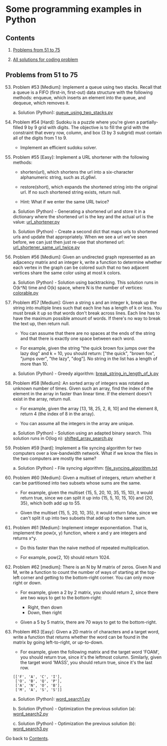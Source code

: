 Some programming examples in Python
===========================

## Contents

1. [Problems from 51 to 75](#problems-from-51-to-75)

2. [All solutions for coding problem](https://github.com/ramonfigueiredopessoa/python_programming#solutions-for-coding-problems)

## Problems from 51 to 75

53. Problem #53 [Medium]: Implement a queue using two stacks. Recall that a queue is a FIFO (first-in, first-out) data structure with the following methods: enqueue, which inserts an element into the queue, and dequeue, which removes it.

	a. Solution (Python): [queue_using_two_stacks.py](https://github.com/ramon-pessoa/python_programming/blob/master/solutions_for_coding_problems/51-75/queue_using_two_stacks.py)

54. Problem #54 [Hard]: Sudoku is a puzzle where you're given a partially-filled 9 by 9 grid with digits. The objective is to fill the grid with the constraint that every row, column, and box (3 by 3 subgrid) must contain all of the digits from 1 to 9.

	* Implement an efficient sudoku solver.

55. Problem #55 [Easy]: Implement a URL shortener with the following methods:

	* shorten(url), which shortens the url into a six-character alphanumeric string, such as zLg6wl.
	* restore(short), which expands the shortened string into the original url. If no such shortened string exists, return null.

	* Hint: What if we enter the same URL twice?

	a. Solution (Python) - Generating a shortened url and store it in a dictionary where the shortened url is the key and the actual url is the value: [url_shortener.py](https://github.com/ramon-pessoa/python_programming/blob/master/solutions_for_coding_problems/51-75/url_shortener.py)

	b. Solution (Python) - Create a second dict that maps urls to shortened urls and update that appropriately. When we see a url we've seen before, we can just then just re-use that shortened url: [url_shortener_same_url_twice.py](https://github.com/ramon-pessoa/python_programming/blob/master/solutions_for_coding_problems/51-75/url_shortener_same_url_twice.py)

56. Problem #56 [Medium]: Given an undirected graph represented as an adjacency matrix and an integer k, write a function to determine whether each vertex in the graph can be colored such that no two adjacent vertices share the same color using at most k colors.

	a. Solution (Python) - Solution using backtracking. This solution runs in O(k^N) time and O(k) space, where N is the number of vertices: [colorable.py](https://github.com/ramon-pessoa/python_programming/blob/master/solutions_for_coding_problems/51-75/colorable.py)

57. Problem #57 [Medium]: Given a string s and an integer k, break up the string into multiple lines such that each line has a length of k or less. You must break it up so that words don't break across lines. Each line has to have the maximum possible amount of words. If there's no way to break the text up, then return null.

	* You can assume that there are no spaces at the ends of the string and that there is exactly one space between each word.

	* For example, given the string "the quick brown fox jumps over the lazy dog" and k = 10, you should return: ["the quick", "brown fox", "jumps over", "the lazy", "dog"]. No string in the list has a length of more than 10.

	a. Solution (Python) - Greedy algorithm: [break_string_in_length_of_k.py](https://github.com/ramon-pessoa/python_programming/blob/master/solutions_for_coding_problems/51-75/break_string_in_length_of_k.py)

58. Problem #58 [Medium]: An sorted array of integers was rotated an unknown number of times. Given such an array, find the index of the element in the array in faster than linear time.  If the element doesn't exist in the array, return null.

	* For example, given the array [13, 18, 25, 2, 8, 10] and the element 8, return 4 (the index of 8 in the array).

	* You can assume all the integers in the array are unique.

	a. Solution (Python) - Solution using an adapted binary search. This solution runs in O(log n): [shifted_array_search.py](https://github.com/ramon-pessoa/python_programming/blob/master/solutions_for_coding_problems/51-75/shifted_array_search.py)

59. Problem #59 [hard]: Implement a file syncing algorithm for two computers over a low-bandwidth network. What if we know the files in the two computers are mostly the same?

	a. Solution (Python) - File syncing algorithm: [file_syncing_algorithm.txt](https://github.com/ramon-pessoa/python_programming/blob/master/solutions_for_coding_problems/51-75/file_syncing_algorithm.txt)

60. Problem #60 [Medium]: Given a multiset of integers, return whether it can be partitioned into two subsets whose sums are the same.

	* For example, given the multiset {15, 5, 20, 10, 35, 15, 10}, it would return true, since we can split it up into {15, 5, 10, 15, 10} and {20, 35}, which both add up to 55.

	* Given the multiset {15, 5, 20, 10, 35}, it would return false, since we can't split it up into two subsets that add up to the same sum.

61. Problem #61 [Medium]: Implement integer exponentiation. That is, implement the pow(x, y) function, where x and y are integers and returns x^y.

	* Do this faster than the naive method of repeated multiplication.

	* For example, pow(2, 10) should return 1024.

62. Problem #62 [medium]: There is an N by M matrix of zeros. Given N and M, write a function to count the number of ways of starting at the top-left corner and getting to the bottom-right corner. You can only move right or down.

	* For example, given a 2 by 2 matrix, you should return 2, since there are two ways to get to the bottom-right:

		* Right, then down
		* Down, then right

	* Given a 5 by 5 matrix, there are 70 ways to get to the bottom-right.

63. Problem #63 [Easy]: Given a 2D matrix of characters and a target word, write a function that returns whether the word can be found in the matrix by going left-to-right, or up-to-down.

	* For example, given the following matrix and the target word 'FOAM', you should return true, since it's the leftmost column. Similarly, given the target word 'MASS', you should return true, since it's the last row.

	```
	[['F', 'A', 'C', 'I'],
	 ['O', 'B', 'Q', 'P'],
	 ['A', 'N', 'O', 'B'],
	 ['M', 'A', 'S', 'S']]
	```
	
	a. Solution (Python): [word_search1.py](https://github.com/ramon-pessoa/python_programming/blob/master/solutions_for_coding_problems/51-75/word_search1.py)

	b. Solution (Python) - Optimization the previous solution (a): [word_search2.py](https://github.com/ramon-pessoa/python_programming/blob/master/solutions_for_coding_problems/51-75/word_search2.py)

	c. Solution (Python) - Optimization the previous solution (b): [word_search3.py](https://github.com/ramon-pessoa/python_programming/blob/master/solutions_for_coding_problems/51-75/word_search3.py)

Go back to [Contents](#contents).
